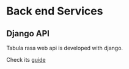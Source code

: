 # Back end Services

## Django API
Tabula rasa web api is developed with django.

Check its [guide](api/index.md)
